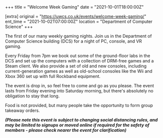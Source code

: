 +++
title = "Welcome Week Gaming"
date = "2021-10-01T18:00:00Z"

[extra]
original = "https://uwcs.co.uk/events/welcome-week-gaming/"    
ent_time = "2021-10-02T07:00:00Z"
location = "Department of Computer Science"
+++

The first of our many weekly gaming nights. Join us in the Department of Computer Science building (DCS) for a night of PC, console, and VR gaming.

Every Friday from 7pm we book out some of the ground-floor labs in the DCS and set up the computers with a collection of DRM-free games and a Steam client. We also provide a set of old and new consoles, including current-generation games as well as old-school consoles like the Wii and Xbox 360 set up with full Rockband equipment.

The event is drop in, so feel free to come and go as you please. The event lasts from Friday evening into Saturday morning, but there's absolutely no obligation to stay that long.

Food is not provided, but many people take the opportunity to form group takeaway orders.

***(Please note this event is subject to changing social distancing rules, and may be limited to signups or moved online if required for the safety of members - please check nearer the event for clarification)***

